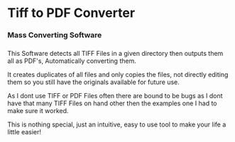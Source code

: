 # Tiff to PDF Converter
### Mass Converting Software
###
This Software detects all TIFF Files in a given directory then outputs them all as PDF's, Automatically converting them.

It creates duplicates of all files and only copies the files, not directly editing them so you still have the originals available for future use.

As I dont use TIFF or PDF Files often there are bound to be bugs as I dont have that many TIFF Files on hand other then the examples one I had to make sure it worked. 

This is nothing special, just an intuitive, easy to use tool to make your life a little easier!

